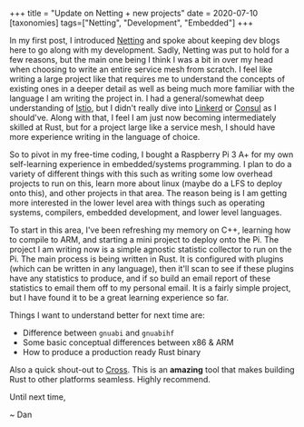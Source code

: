 +++
title = "Update on Netting + new projects"
date = 2020-07-10
[taxonomies]
tags=["Netting", "Development", "Embedded"]
+++

In my first post, I introduced [Netting](https://github.com/Netting-Mesh/netting) and spoke about keeping dev blogs here to go
along with my development. Sadly, Netting was put to hold for a few reasons, but the main one being I think I was a bit in
over my head when choosing to write an entire service mesh from scratch. I feel like writing a large project like that requires me to
understand the concepts of existing ones in a deeper detail as well as being much more familiar with the language I am writing
the project in. I had a general/somewhat deep understanding of [Istio](https://istio.io), but I didn't really dive into [Linkerd](https://linkerd.io)
or [Consul](https://consul.io) as I should've. Along with that, I feel I am just now becoming intermediately skilled at Rust, but
for a project large like a service mesh, I should have more experience writing in the language of choice.

So to pivot in my free-time coding, I bought a Raspberry Pi 3 A+ for my own self-learning experience in embedded/systems programming. I plan to
do a variety of different things with this such as writing some low overhead projects to run on this, learn more about linux (maybe do a LFS to deploy onto this), and other projects in that area. The reason being is I am getting more interested in the lower level area with things such as operating systems, compilers, embedded development, and lower level languages.

To start in this area, I've been refreshing my memory on C++, learning how to compile to ARM, and starting a mini project to deploy onto the Pi. The project I am writing now is a simple agnostic statistic collector to run on the Pi. The main process is being written in Rust. It is configured with plugins (which can be written in any language), then it'll scan to see if these plugins have any statistics to produce, and if so build an email report of these statistics to email them off to my personal email. It is a fairly simple project, but I have found it to be a great learning experience so far.

Things I want to understand better for next time are:

   * Difference between `gnuabi` and `gnuabihf`
   * Some basic conceptual differences between x86 & ARM
   * How to produce a production ready Rust binary


Also a quick shout-out to [Cross](https://github.com/rust-embedded/cross). This is an **amazing** tool that makes building Rust to other platforms seamless. Highly recommend.


Until next time,

~ Dan
